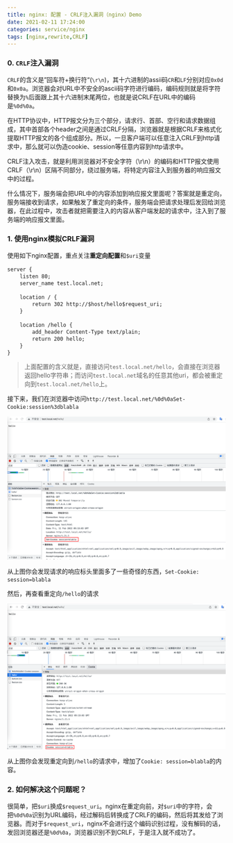 ```yaml
---
title: nginx: 配置 - CRLF注入漏洞（nginx）Demo
date: 2021-02-11 17:24:00
categories: service/nginx
tags: [nginx,rewrite,CRLF]
---
```


### 0. `CRLF`注入漏洞
`CRLF`的含义是”回车符+换行符“(`\r\n`)，其十六进制的assii码`CR`和`LF`分别对应`0x0d`和`0x0a`。浏览器会对URL中不安全的ascii码字符进行编码，编码规则就是将字符替换为`%`后面跟上其十六进制末尾两位，也就是说CRLF在URL中的编码是`%0d%0a`。

在HTTP协议中，HTTP报文分为三个部分，请求行、首部、空行和请求数据组成，其中首部各个header之间是通过CRLF分隔，浏览器就是根据CRLF来格式化提取HTTP报文的各个组成部分。所以，一旦客户端可以任意注入CRLF到http请求中，那么就可以伪造cookie、session等任意内容到http请求中。

CRLF注入攻击，就是利用浏览器对不安全字符（\r\n）的编码和HTTP报文使用CRLF（\r\n）区隔不同部分，绕过服务端，将特定内容注入到服务器的响应报文中的过程。

什么情况下，服务端会把URL中的内容添加到响应报文里面呢？答案就是重定向，服务端接收到请求，如果触发了重定向的条件，服务端会把请求处理后发回给浏览器，在此过程中，攻击者就把需要注入的内容从客户端发起的请求中，注入到了服务端的响应报文里面。

### 1. 使用nginx模拟CRLF漏洞
使用如下nginx配置，重点关注**重定向配置**和`$uri`变量

```
server {
    listen 80;
    server_name test.local.net;

    location / {
        return 302 http://$host/hello$request_uri;
    }

    location /hello {
        add_header Content-Type text/plain;
        return 200 hello;
    }
}
```

> 上面配置的含义就是，直接访问`test.local.net/hello`，会直接在浏览器返回hello字符串；而访问`test.local.net`域名的任意其他uri，都会被重定向到`test.local.net/hello`上。

接下来，我们在浏览器中访问`http://test.local.net/%0d%0aSet-Cookie:session%3dblabla`

![](/static/images/docs/service/nginx/CRLF-demo-on-nginx.01.png)

从上图你会发现请求的响应标头里面多了一些奇怪的东西，`Set-Cookie: session=blabla`

然后，再查看重定向`/hello`的请求

![](/static/images/docs/service/nginx/CRLF-demo-on-nginx.02.png)

从上图你会发现重定向到`/hello`的请求中，增加了`Cookie: session=blabla`的内容。

### 2. 如何解决这个问题呢？
很简单，把`$uri`换成`$request_uri`。nginx在重定向前，对`$uri`中的字符，会把`%0d%0a`识别为URL编码，经过解码后转换成了CRLF的编码，然后将其发给了浏览器。而对于`$request_uri`，nginx不会进行这个编码识别过程，没有解码的话，发回浏览器还是`%0d%0a`，浏览器识别不到CRLF，于是注入就不成功了。